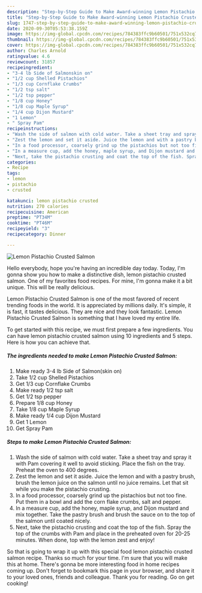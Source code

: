 ```yaml
---
description: "Step-by-Step Guide to Make Award-winning Lemon Pistachio Crusted Salmon"
title: "Step-by-Step Guide to Make Award-winning Lemon Pistachio Crusted Salmon"
slug: 1747-step-by-step-guide-to-make-award-winning-lemon-pistachio-crusted-salmon
date: 2020-09-30T05:53:38.159Z
image: https://img-global.cpcdn.com/recipes/784383ffc9b60501/751x532cq70/lemon-pistachio-crusted-salmon-recipe-main-photo.jpg
thumbnail: https://img-global.cpcdn.com/recipes/784383ffc9b60501/751x532cq70/lemon-pistachio-crusted-salmon-recipe-main-photo.jpg
cover: https://img-global.cpcdn.com/recipes/784383ffc9b60501/751x532cq70/lemon-pistachio-crusted-salmon-recipe-main-photo.jpg
author: Charles Arnold
ratingvalue: 4.6
reviewcount: 31857
recipeingredient:
- "3-4 lb Side of Salmonskin on"
- "1/2 cup Shelled Pistachios"
- "1/3 cup Cornflake Crumbs"
- "1/2 tsp salt"
- "1/2 tsp pepper"
- "1/8 cup Honey"
- "1/8 cup Maple Syrup"
- "1/4 cup Dijon Mustard"
- "1 Lemon"
- " Spray Pam"
recipeinstructions:
- "Wash the side of salmon with cold water. Take a sheet tray and spray it with Pam covering it well to avoid sticking. Place the fish on the tray. Preheat the oven to 400 degrees."
- "Zest the lemon and set it aside. Juice the lemon and with a pastry brush, brush the lemon juice on the salmon until no juice remains. Let that sit while you make the pistachio crusting."
- "In a food processor, coarsely grind up the pistachios but not too fine. Put them in a bowl and add the corn flake crumbs, salt and pepper."
- "In a measure cup, add the honey, maple syrup, and Dijon mustard and mix together. Take the pastry brush and brush the sauce on to the top of the salmon until coated nicely."
- "Next, take the pistachio crusting and coat the top of the fish. Spray the top of the crumbs with Pam and place in the preheated oven for 20-25 minutes. When done, top with the lemon zest and enjoy!"
categories:
- Recipe
tags:
- lemon
- pistachio
- crusted

katakunci: lemon pistachio crusted 
nutrition: 270 calories
recipecuisine: American
preptime: "PT34M"
cooktime: "PT46M"
recipeyield: "3"
recipecategory: Dinner

---
```



![Lemon Pistachio Crusted Salmon](https://img-global.cpcdn.com/recipes/784383ffc9b60501/751x532cq70/lemon-pistachio-crusted-salmon-recipe-main-photo.jpg)

Hello everybody, hope you're having an incredible day today. Today, I'm gonna show you how to make a distinctive dish, lemon pistachio crusted salmon. One of my favorites food recipes. For mine, I'm gonna make it a bit unique. This will be really delicious.



Lemon Pistachio Crusted Salmon is one of the most favored of recent trending foods in the world. It is appreciated by millions daily. It's simple, it is fast, it tastes delicious. They are nice and they look fantastic. Lemon Pistachio Crusted Salmon is something that I have loved my entire life.


To get started with this recipe, we must first prepare a few ingredients. You can have lemon pistachio crusted salmon using 10 ingredients and 5 steps. Here is how you can achieve that.

<!--inarticleads1-->

##### The ingredients needed to make Lemon Pistachio Crusted Salmon:

1. Make ready 3-4 lb Side of Salmon(skin on)
1. Take 1/2 cup Shelled Pistachios
1. Get 1/3 cup Cornflake Crumbs
1. Make ready 1/2 tsp salt
1. Get 1/2 tsp pepper
1. Prepare 1/8 cup Honey
1. Take 1/8 cup Maple Syrup
1. Make ready 1/4 cup Dijon Mustard
1. Get 1 Lemon
1. Get  Spray Pam




<!--inarticleads2-->

##### Steps to make Lemon Pistachio Crusted Salmon:

1. Wash the side of salmon with cold water. Take a sheet tray and spray it with Pam covering it well to avoid sticking. Place the fish on the tray. Preheat the oven to 400 degrees.
1. Zest the lemon and set it aside. Juice the lemon and with a pastry brush, brush the lemon juice on the salmon until no juice remains. Let that sit while you make the pistachio crusting.
1. In a food processor, coarsely grind up the pistachios but not too fine. Put them in a bowl and add the corn flake crumbs, salt and pepper.
1. In a measure cup, add the honey, maple syrup, and Dijon mustard and mix together. Take the pastry brush and brush the sauce on to the top of the salmon until coated nicely.
1. Next, take the pistachio crusting and coat the top of the fish. Spray the top of the crumbs with Pam and place in the preheated oven for 20-25 minutes. When done, top with the lemon zest and enjoy!




So that is going to wrap it up with this special food lemon pistachio crusted salmon recipe. Thanks so much for your time. I'm sure that you will make this at home. There's gonna be more interesting food in home recipes coming up. Don't forget to bookmark this page in your browser, and share it to your loved ones, friends and colleague. Thank you for reading. Go on get cooking!
